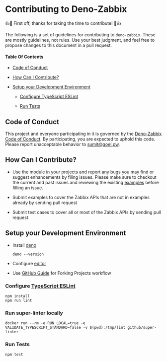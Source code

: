 # Contributing to Deno-Zabbix

:+1::tada: First off, thanks for taking the time to contribute! :tada::+1:

The following is a set of guidelines for contributing to `deno-zabbix`. These are mostly guidelines, not rules. Use your best judgment, and feel free to propose changes to this document in a pull request.

<!-- markdownlint-disable MD001 -->
#### Table Of Contents
<!-- markdownlint-enable MD001 -->

* [Code of Conduct](#code-of-conduct)

* [How Can I Contribute?](#how-can-i-contribute)

* [Setup your Development Environment](#setup-your-development-environment)

  * [Configure TypeScript ESLint](#configure-typescript-eslint)

  * [Run Tests](#run-tests)

## Code of Conduct

This project and everyone participating in it is governed by the [Deno-Zabbix Code of Conduct](CODE_OF_CONDUCT.md). By participating, you are expected to uphold this code. Please report unacceptable behavior to [sumit@goel.pw](mailto:sumit@goel.pw).

## How Can I Contribute?

* Use the module in your projects and report any bugs you may find or suggest enhancements by filing issues. Please make sure to checkout the current and past issues and reviewing the existing [examples](examples) before filling an issue.

* Submit examples to cover the Zabbix APIs that are not in examples already by sending pull request

* Submit test cases to cover all or most of the Zabbix APIs by sending pull request

## Setup your Development Environment

* Install [deno](https://deno.land/manual/getting_started/installation)

  ```shell
  deno --version
  ```

* Configure [editor](https://deno.land/manual/getting_started/setup_your_environment)

* Use [GitHub Guide](https://guides.github.com/activities/forking/) for Forking Projects workflow

### Configure [TypeScript ESLint](https://github.com/typescript-eslint/typescript-eslint/tree/master/docs/getting-started/linting)

```shell
npm install
npm run lint
```

### Run super-linter locally

```shell
docker run --rm -e RUN_LOCAL=true -e VALIDATE_TYPESCRIPT_STANDARD=false -v $(pwd):/tmp/lint github/super-linter
```

### Run Tests

```shell
npm test
```
